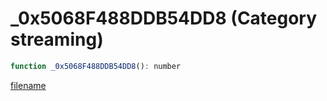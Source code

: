 # _0x5068F488DDB54DD8 (Category streaming)

```js
function _0x5068F488DDB54DD8(): number
```

[filename](_0x5068F488DDB54DD8_m.md ':include')